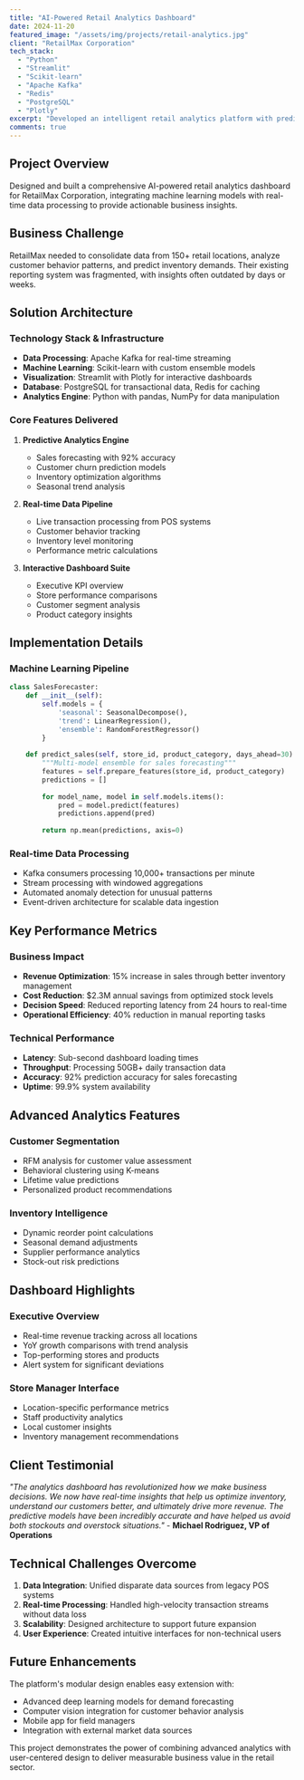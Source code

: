 ```yaml
---
title: "AI-Powered Retail Analytics Dashboard"
date: 2024-11-20
featured_image: "/assets/img/projects/retail-analytics.jpg"
client: "RetailMax Corporation"
tech_stack:
  - "Python"
  - "Streamlit"
  - "Scikit-learn"
  - "Apache Kafka"
  - "Redis"
  - "PostgreSQL"
  - "Plotly"
excerpt: "Developed an intelligent retail analytics platform with predictive modeling, real-time data streaming, and interactive visualizations for enterprise decision-making."
comments: true
---
```


## Project Overview

Designed and built a comprehensive AI-powered retail analytics dashboard for RetailMax Corporation, integrating machine learning models with real-time data processing to provide actionable business insights.

## Business Challenge

RetailMax needed to consolidate data from 150+ retail locations, analyze customer behavior patterns, and predict inventory demands. Their existing reporting system was fragmented, with insights often outdated by days or weeks.

## Solution Architecture

### Technology Stack & Infrastructure

- **Data Processing**: Apache Kafka for real-time streaming
- **Machine Learning**: Scikit-learn with custom ensemble models
- **Visualization**: Streamlit with Plotly for interactive dashboards
- **Database**: PostgreSQL for transactional data, Redis for caching
- **Analytics Engine**: Python with pandas, NumPy for data manipulation

### Core Features Delivered

1. **Predictive Analytics Engine**
   - Sales forecasting with 92% accuracy
   - Customer churn prediction models
   - Inventory optimization algorithms
   - Seasonal trend analysis

2. **Real-time Data Pipeline**
   - Live transaction processing from POS systems
   - Customer behavior tracking
   - Inventory level monitoring
   - Performance metric calculations

3. **Interactive Dashboard Suite**
   - Executive KPI overview
   - Store performance comparisons
   - Customer segment analysis
   - Product category insights

## Implementation Details

### Machine Learning Pipeline
```python
class SalesForecaster:
    def __init__(self):
        self.models = {
            'seasonal': SeasonalDecompose(),
            'trend': LinearRegression(),
            'ensemble': RandomForestRegressor()
        }
    
    def predict_sales(self, store_id, product_category, days_ahead=30):
        """Multi-model ensemble for sales forecasting"""
        features = self.prepare_features(store_id, product_category)
        predictions = []
        
        for model_name, model in self.models.items():
            pred = model.predict(features)
            predictions.append(pred)
            
        return np.mean(predictions, axis=0)
```

### Real-time Data Processing
- Kafka consumers processing 10,000+ transactions per minute
- Stream processing with windowed aggregations
- Automated anomaly detection for unusual patterns
- Event-driven architecture for scalable data ingestion

## Key Performance Metrics

### Business Impact
- **Revenue Optimization**: 15% increase in sales through better inventory management
- **Cost Reduction**: $2.3M annual savings from optimized stock levels
- **Decision Speed**: Reduced reporting latency from 24 hours to real-time
- **Operational Efficiency**: 40% reduction in manual reporting tasks

### Technical Performance
- **Latency**: Sub-second dashboard loading times
- **Throughput**: Processing 50GB+ daily transaction data
- **Accuracy**: 92% prediction accuracy for sales forecasting
- **Uptime**: 99.9% system availability

## Advanced Analytics Features

### Customer Segmentation
- RFM analysis for customer value assessment
- Behavioral clustering using K-means
- Lifetime value predictions
- Personalized product recommendations

### Inventory Intelligence
- Dynamic reorder point calculations
- Seasonal demand adjustments
- Supplier performance analytics
- Stock-out risk predictions

## Dashboard Highlights

### Executive Overview
- Real-time revenue tracking across all locations
- YoY growth comparisons with trend analysis
- Top-performing stores and products
- Alert system for significant deviations

### Store Manager Interface
- Location-specific performance metrics
- Staff productivity analytics
- Local customer insights
- Inventory management recommendations

## Client Testimonial

*"The analytics dashboard has revolutionized how we make business decisions. We now have real-time insights that help us optimize inventory, understand our customers better, and ultimately drive more revenue. The predictive models have been incredibly accurate and have helped us avoid both stockouts and overstock situations."* - **Michael Rodriguez, VP of Operations**

## Technical Challenges Overcome

1. **Data Integration**: Unified disparate data sources from legacy POS systems
2. **Real-time Processing**: Handled high-velocity transaction streams without data loss
3. **Scalability**: Designed architecture to support future expansion
4. **User Experience**: Created intuitive interfaces for non-technical users

## Future Enhancements

The platform's modular design enables easy extension with:
- Advanced deep learning models for demand forecasting
- Computer vision integration for customer behavior analysis
- Mobile app for field managers
- Integration with external market data sources

This project demonstrates the power of combining advanced analytics with user-centered design to deliver measurable business value in the retail sector.